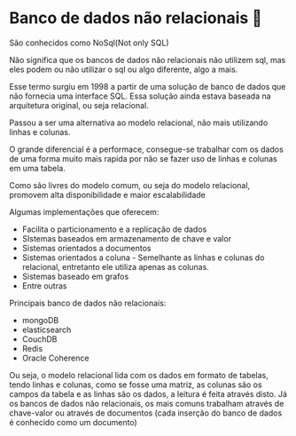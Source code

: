 # Banco de dados não relacionais 📁

São conhecidos como NoSql(Not only SQL)

Não significa que os bancos de dados não relacionais não utilizem sql, mas eles podem ou não utilizar o sql ou algo diferente, algo a mais.

Esse termo surgiu em 1998 a partir de uma solução de banco de dados que não fornecia uma interface SQL. Essa solução ainda estava baseada na arquitetura original, ou seja relacional.

Passou a ser uma alternativa ao modelo relacional, não mais utilizando linhas e colunas. 

O grande diferencial é a performace, consegue-se trabalhar com os dados de uma forma muito mais rapida por não se fazer uso de linhas e colunas em uma tabela.

Como são livres do modelo comum, ou seja do modelo relacional, promovem alta disponibilidade e maior escalabilidade

Algumas implementações que oferecem:
- Facilita o particionamento e a replicação de dados
- SIstemas baseados em armazenamento de chave e valor
- Sistemas orientados a documentos
- Sistemas orientados a coluna -  Semelhante as linhas e colunas do relacional, entretanto ele utiliza apenas as colunas.
- Sistemas baseado em grafos
- Entre outras

Principais banco de dados não relacionais:
- mongoDB
- elasticsearch
- CouchDB
- Redis
- Oracle Coherence

Ou seja, o modelo relacional lida com os dados em formato de tabelas, tendo linhas e colunas, como se fosse uma matriz, as colunas são os campos da tabela e as linhas
são os dados, a leitura é feita através disto.
Já os bancos de dados não relacionais, os mais comuns trabalham através de chave-valor ou através de documentos (cada inserção do banco de dados é conhecido como um documento)